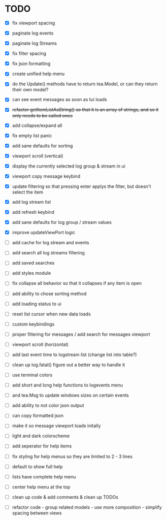 # TODO
- [x] fix viewport spacing
- [x] paginate log events
- [x] paginate log Streams
- [x] fix filter spacing
- [x] fix json formatting
- [x] create unified help menu
- [x] do the Update() methods have to return tea.Model, or can they return their own model?
- [x] can see event messages as soon as tui loads
- [x] ~~refactor getItemListAsString() so that it is an array of strings, and so it only needs to be called once~~
- [x] add collapse/expand all
- [x] fix empty list panic
- [x] add sane defaults for sorting
- [x] viewport scroll (vertical)
- [x] display the currently selected log group & stream in ui
- [x] viewport copy message keybind
- [x] update filtering so that pressing enter applys the filter, but doesn't select the item
- [x] add log stream list
- [x] add refresh keybind
- [x] add sane defaults for log group / stream values
- [x] improve updateViewPort logic
- [ ] add cache for log stream and events
- [ ] add search all log streams filtering
- [ ] add saved searches
- [ ] add styles module
- [ ] fix collapse all behavior so that it collapses if any item is open
- [ ] add ability to chose sorting method
- [ ] add loading status to ui
- [ ] reset list cursor when new data loads
- [ ] custom keybindings
- [ ] proper filtering for messages / add search for messages viewport
- [ ] viewport scroll (horizontal)
- [ ] add last event time to logstream list (change list into table?)
- [ ] clean up log.fatal() figure out a better way to handle it
- [ ] use terminal colors
- [ ] add short and long help functions to logevents menu
- [ ] and tea.Msg to update windows sizes on certain events
- [ ] add ability to not color json output
- [ ] can copy formatted json
- [ ] make it so message viewport loads initally
- [ ] light and dark colorscheme

- [ ] add seperator for help items
- [ ] fix styling for help menus so they are limited to 2 - 3 lines
- [ ] default to show full help
- [ ] lists have complete help menu
- [ ] center help menu at the top

- [ ] clean up code & add comments & clean up TODOs
- [ ] refactor code - group related models - use more composition - simplify spacing between views 
